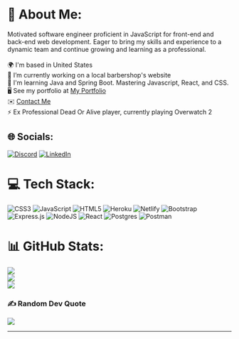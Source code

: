 # 💫 About Me:
Motivated software engineer proficient in JavaScript for front-end and back-end web development.  Eager to bring my skills and experience to a dynamic team and continue growing and learning as a professional. <br><br>🌍 I'm based in United States<br>🔭 I’m currently working on a local barbershop's website<br>🌱  I'm learning Java and Spring Boot. Mastering Javascript, React, and CSS.<br>🖥️ See my portfolio at [My Portfolio](https://kaschae-freeman-portfolio.com)<br>✉️ [Contact Me](mailto:kaschaefreeman@gmail.com)<br>⚡ Ex Professional Dead Or Alive player, currently playing Overwatch 2


## 🌐 Socials:
[![Discord](https://img.shields.io/badge/Discord-%237289DA.svg?logo=discord&logoColor=white)](https://discord.gg/https://discord.gg/Q98QPUAe) [![LinkedIn](https://img.shields.io/badge/LinkedIn-%230077B5.svg?logo=linkedin&logoColor=white)](https://linkedin.com/in/kaschae-freeman) 
# 💻 Tech Stack:
![CSS3](https://img.shields.io/badge/css3-%231572B6.svg?style=for-the-badge&logo=css3&logoColor=white) ![JavaScript](https://img.shields.io/badge/javascript-%23323330.svg?style=for-the-badge&logo=javascript&logoColor=%23F7DF1E) ![HTML5](https://img.shields.io/badge/html5-%23E34F26.svg?style=for-the-badge&logo=html5&logoColor=white) ![Heroku](https://img.shields.io/badge/heroku-%23430098.svg?style=for-the-badge&logo=heroku&logoColor=white) ![Netlify](https://img.shields.io/badge/netlify-%23000000.svg?style=for-the-badge&logo=netlify&logoColor=#00C7B7) ![Bootstrap](https://img.shields.io/badge/bootstrap-%23563D7C.svg?style=for-the-badge&logo=bootstrap&logoColor=white) ![Express.js](https://img.shields.io/badge/express.js-%23404d59.svg?style=for-the-badge&logo=express&logoColor=%2361DAFB) ![NodeJS](https://img.shields.io/badge/node.js-6DA55F?style=for-the-badge&logo=node.js&logoColor=white) ![React](https://img.shields.io/badge/react-%2320232a.svg?style=for-the-badge&logo=react&logoColor=%2361DAFB) ![Postgres](https://img.shields.io/badge/postgres-%23316192.svg?style=for-the-badge&logo=postgresql&logoColor=white) ![Postman](https://img.shields.io/badge/Postman-FF6C37?style=for-the-badge&logo=postman&logoColor=white)
# 📊 GitHub Stats:
![](https://github-readme-stats.vercel.app/api?username=kaschaefreeman&theme=radical&hide_border=true&include_all_commits=true&count_private=true)<br/>
![](https://github-readme-streak-stats.herokuapp.com/?user=kaschaefreeman&theme=radical&hide_border=true)<br/>
![](https://github-readme-stats.vercel.app/api/top-langs/?username=kaschaefreeman&theme=radical&hide_border=true&include_all_commits=true&count_private=true&layout=compact)

### ✍️ Random Dev Quote
![](https://quotes-github-readme.vercel.app/api?type=horizontal&theme=radical)

---
